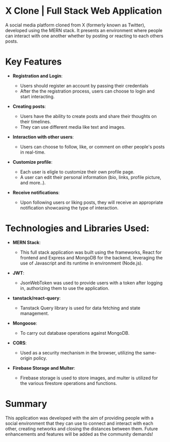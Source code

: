 # X Clone | Full Stack Web Application
  A social media platform cloned from X (formerly known as Twitter), developed using the MERN stack. It presents an environment where people can interact with one another whether by posting or reacting to each others posts.

# Key Features
- **Registration and Login**:
  - Users should register an account by passing their credentials
  - After the the registration process, users can choose to login and start interacting.
  
- **Creating posts**:
  - Users have the ability to create posts and share their thoughts on their timelines.
  - They can use different media like text and images.
  
- **Interaction with other users**:
  - Users can choose to follow, like, or comment on other people's posts in real-time.
  
- **Customize profile**:
  - Each user is eligle to customize their own profile page.
  - A user can edit their personal information (bio, links, profile picture, and more..).
  
- **Receive notifications**:
  - Upon following users or liking posts, they will receive an appropriate notification showcasing the type of interaction.

# Technologies and Libraries Used:
- **MERN Stack**:
  - This full stack application was built using the frameworks, React for frontend and Express and MongoDB for the backend, leveraging the use of Javascript and its runtime in environment (Node.js).
  
- **JWT**:
  - JsonWebToken was used to provide users with a token after logging in, authorizing them to use the application.
  
- **tanstack/react-query**:
  - Tanstack Query library is used for data fetching and state management.
  
- **Mongoose**:
  - To carry out database operations against MongoDB.
  
- **CORS**:
  - Used as a security mechanism in the browser, utilizing the same-origin policy.
  
- **Firebase Storage and Multer**:
  - Firebase storage is used to store images, and multer is utilized for the various firestore operations and functions.
  
# Summary
  This application was developed with the aim of providing people with a social environment that they can use to connect and interact with each other, creating networks and closing the distances between them. Future enhancements and features will be added as the community demands!
